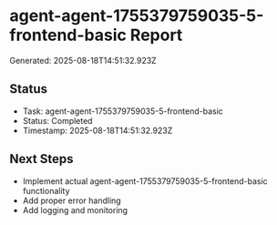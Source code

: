 # agent-agent-1755379759035-5-frontend-basic Report

Generated: 2025-08-18T14:51:32.923Z

## Status
- Task: agent-agent-1755379759035-5-frontend-basic
- Status: Completed
- Timestamp: 2025-08-18T14:51:32.923Z

## Next Steps
- Implement actual agent-agent-1755379759035-5-frontend-basic functionality
- Add proper error handling
- Add logging and monitoring
